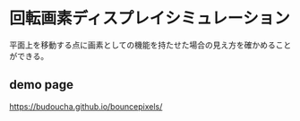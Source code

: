 # 回転画素ディスプレイシミュレーション
平面上を移動する点に画素としての機能を持たせた場合の見え方を確かめることができる。

## demo page
https://budoucha.github.io/bouncepixels/

